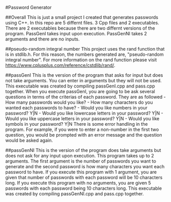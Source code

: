 #Password Generator

##Overall
This is just a small project I created that generates passwords using C++.
In this repo are 5 differnt files. 3 Cpp files and 2 executables.
There are 2 executables because there are two differnt versions of the program. PassGenI takes input upon execution. PassGenNI takes 2 arguments and there are no inputs.

##pseudo-random integral number
This project uses the rand function that is in stdlib.h. For this reason, the numbers generated are, "pseudo-random integral number".
For more information on the rand function please visit https://www.cplusplus.com/reference/cstdlib/rand/.

##passGenI
This is the version of the program that asks for input but does not take arguments. You can enter in arguments but they will not be used.
This executable was created by compiling passGenI.cpp and pass.cpp together.
When you execute passGenI, you are going to be ask several questions in terms of the criterias of each password. They are as followed
    - How many passwords would you like?
    - How many characters do you wanted each passwords to have?
    - Would you like numbers in your password? Y|N
    - Would you like lowercase letters in your password? Y|N
    - Would you like uppercase letters in your password? Y|N
    - Would you like symbols in your password? Y|N
There is some error handling in the program. For example, if you were to enter a non-number in the first two question, you would be prompted with an error message and the question would be asked again.

##passGenNI
This is the version of the program does take arguments but does not ask for any input upon execution. This program takes up to 2 arguments. The first argument is the number of passwords you want to generate and the second password is how many characters you want each password to have.
If you execute this program with 1 argument, you are given that number of passwords with each password will be 10 characters long.
If you execute this program with no arguments, you are given 5 passwords with each password being 10 characters long.
This executable was created by compiling passGenNI.cpp and pass.cpp together.
